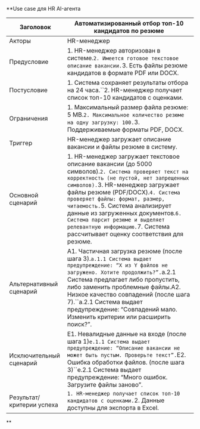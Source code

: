**Use case для HR AI-агента

| Заголовок                               | Автоматизированный отбор топ-10 кандидатов по резюме                                                                                                                                                                                                                                                                                                                                                                                                                                                                                                                                                                                                                                                                                                                                            |
| ------------------------------------------------ | ------------------------------------------------------------------------------------------------------------------------------------------------------------------------------------------------------------------------------------------------------------------------------------------------------------------------------------------------------------------------------------------------------------------------------------------------------------------------------------------------------------------------------------------------------------------------------------------------------------------------------------------------------------------------------------------------------------------------------------------------------------------------------------------------------------------------------------------- |
| Акторы                                     | HR-менеджер                                                                                                                                                                                                                                                                                                                                                                                                                                                                                                                                                                                                                                                                                                                                                                                                                         |
| Предусловие                           | 1. HR-менеджер авторизован в системе.``2. Имеется готовое текстовое описание вакансии.``3. Есть файлы резюме кандидатов в формате PDF или DOCX.                                                                                                                                                                                                                                                                                                                                                                                                                                                                                                                                                                         |
| Постусловие                           | 1. Система сохраняет результаты отбора на 24 часа.``2. HR-менеджер получает список топ-10 кандидатов с оценками.                                                                                                                                                                                                                                                                                                                                                                                                                                                                                                                                                                                                                                   |
| Ограничения                           | 1. Максимальный размер файла резюме: 5 MB.``2. Максимальное количество резюме на одну загрузку: 100.``3. Поддерживаемые форматы PDF, DOCX.                                                                                                                                                                                                                                                                                                                                                                                                                                                                                                                                                                                        |
| Триггер                                   | HR-менеджер загружает описание вакансии и файлы резюме в систему.                                                                                                                                                                                                                                                                                                                                                                                                                                                                                                                                                                                                                                                                                                                      |
| Основной сценарий                | 1. HR-менеджер загружает текстовое описание вакансии (до 5000 символов).``2. Система проверяет текст на корректность (не пустой, нет запрещенных символов).``3. HR-менеджер загружает файлы резюме (PDF/DOCX).``4. Система проверяет файлы: формат, размер, читаемость.``5. Система анализирует данные из загруженных документов.``6. Система парсит резюме и выделяет релевантную информацию.``7. Система рассчитывает оценку соответствия для резюме. |
| Альтернативный сценарий    | А1. Частичная загрузка резюме (после шага 3).``а.1.1 Система выдает предупреждение: “X из Y файлов не загружено. Хотите продолжить?”.``а.2.1 Система предлагает либо пропустить, либо заменить проблемные файлы.А2. Низкое качество совпадений (после шага 7).``а.2.1 Система выдает предупреждение: “Совпадений мало. Изменить критерии или расширить поиск?”.                                                                                                                                                                            |
| Исключительный сценарий    | Е1. Невалидные данные на входе (после шага 1)``е.1.1 Система выдает предупреждение: “Описание вакансии не может быть пустым. Проверьте текст”.``Е2. Ошибка обработки файлов. (после шага 3)``е.2.1 Система выдает предупреждение: “Много ошибок. Загрузите файлы заново”.                                                                                                                                                                                                                                                                                                                                    |
| Результат/критерии успеха | ``1. HR-менеджер получает список топ-10 кандидатов с оценками.``2. Данные доступны для экспорта в Excel.                                                                                                                                                                                                                                                                                                                                                                                                                                                                                                                                                                                                                                                |

**
